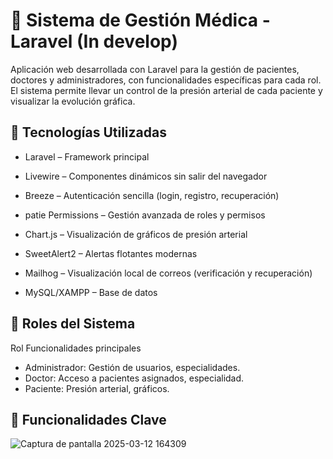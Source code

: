 
# 🏥 Sistema de Gestión Médica - Laravel (In develop)

Aplicación web desarrollada con Laravel para la gestión de pacientes, doctores y administradores, con funcionalidades específicas para cada rol. El sistema permite llevar un control de la presión arterial de cada paciente y visualizar la evolución gráfica. 

## 🚀 Tecnologías Utilizadas

- Laravel – Framework principal

- Livewire – Componentes dinámicos sin salir del navegador

- Breeze – Autenticación sencilla (login, registro, recuperación)

- patie Permissions – Gestión avanzada de roles y permisos

- Chart.js – Visualización de gráficos de presión arterial

- SweetAlert2 – Alertas flotantes modernas

- Mailhog – Visualización local de correos (verificación y recuperación)

- MySQL/XAMPP – Base de datos

## 👥 Roles del Sistema

Rol	Funcionalidades principales
- Administrador:	Gestión de usuarios, especialidades.
- Doctor:	Acceso a pacientes asignados, especialidad.
- Paciente:	Presión arterial, gráficos.

## 🧪 Funcionalidades Clave


![Captura de pantalla 2025-03-12 164309](https://github.com/user-attachments/assets/f1df0b8a-b9b1-4ee9-83f6-55ecdae3229a)
